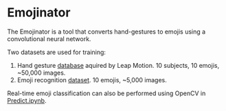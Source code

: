 # Emojinator

The Emojinator is a tool that converts hand-gestures to emojis using a convolutional neural network. 

Two datasets are used for training:
1. Hand gesture [database](https://www.kaggle.com/gti-upm/leapgestrecog) aquired by Leap Motion. 10 subjects, 10 emojis, ~50,000 images.
2. Emoji recognition [dataset](https://www.kaggle.com/gsnikkitha/real-time-hand-gesture-recognition). 10 emojis, ~5,000 images.

Real-time emoji classification can also be performed using OpenCV in [Predict.ipynb](Predict.ipynb).
